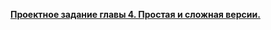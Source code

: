 **<a href='https://stepik.org/lesson/307344/step/1?unit=289432'>Проектное задание главы 4. Простая и сложная версии.</a>**
